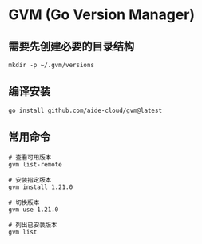 # GVM (Go Version Manager)


## 需要先创建必要的目录结构

```
mkdir -p ~/.gvm/versions
```

##  编译安装

```
go install github.com/aide-cloud/gvm@latest
```

## 常用命令

```
# 查看可用版本
gvm list-remote

# 安装指定版本
gvm install 1.21.0

# 切换版本
gvm use 1.21.0

# 列出已安装版本
gvm list
```